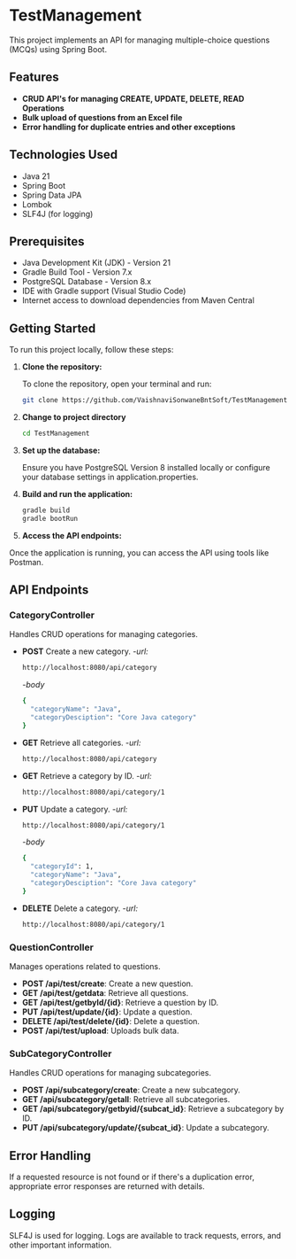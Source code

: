 # TestManagement

This project implements an API for managing multiple-choice questions (MCQs) using Spring Boot.

## Features

- **CRUD API's for managing CREATE, UPDATE, DELETE, READ Operations**
- **Bulk upload of questions from an Excel file**
- **Error handling for duplicate entries and other exceptions**

## Technologies Used

- Java 21
- Spring Boot
- Spring Data JPA
- Lombok
- SLF4J (for logging)

## Prerequisites

- Java Development Kit (JDK) - Version 21
- Gradle Build Tool - Version 7.x
- PostgreSQL Database - Version 8.x
- IDE with Gradle support (Visual Studio Code)
- Internet access to download dependencies from Maven Central
  
## Getting Started

To run this project locally, follow these steps:

1. **Clone the repository:**
 
   To clone the repository, open your terminal and run:
   ```bash
   git clone https://github.com/VaishnaviSonwaneBntSoft/TestManagement.git 
   ```

2. **Change to project directory**
   ```bash
   cd TestManagement
   ```
   
3. **Set up the database:**
   
   Ensure you have PostgreSQL Version 8 installed locally or configure your database settings in application.properties.

4. **Build and run the application:**
    ```bash
    gradle build
    gradle bootRun
    ```

4. **Access the API endpoints:**

  Once the application is running, you can access the API using tools like Postman.

## API Endpoints

### CategoryController

Handles CRUD operations for managing categories.

- **POST**
  Create a new category.
  -*url:*
  ```bash
  http://localhost:8080/api/category
  ```
  -*body*
  ```bash
  {
    "categoryName": "Java",
    "categoryDesciption": "Core Java category"
  }
  ```
- **GET**
  Retrieve all categories.
   -*url:*
  ```bash
  http://localhost:8080/api/category
  ```
- **GET**
  Retrieve a category by ID.
   -*url:*
  ```bash
  http://localhost:8080/api/category/1
  ```
- **PUT**
  Update a category.
   -*url:*
  ```bash
  http://localhost:8080/api/category/1
  ```
   -*body*
  ```bash
  {
    "categoryId": 1,
    "categoryName": "Java",
    "categoryDesciption": "Core Java category"
  }
  ```
- **DELETE**
   Delete a category.
  -*url:*
  ```bash
  http://localhost:8080/api/category/1
  ```

### QuestionController

Manages operations related to questions.

- **POST /api/test/create**: Create a new question.
- **GET /api/test/getdata**: Retrieve all questions.
- **GET /api/test/getbyId/{id}**: Retrieve a question by ID.
- **PUT /api/test/update/{id}**: Update a question.
- **DELETE /api/test/delete/{id}**: Delete a question.
- **POST /api/test/upload**: Uploads bulk data.

### SubCategoryController

Handles CRUD operations for managing subcategories.

- **POST /api/subcategory/create**: Create a new subcategory.
- **GET /api/subcategory/getall**: Retrieve all subcategories.
- **GET /api/subcategory/getbyid/{subcat_id}**: Retrieve a subcategory by ID.
- **PUT /api/subcategory/update/{subcat_id}**: Update a subcategory.

##  Error Handling

If a requested resource is not found or if there's a duplication error, appropriate error responses are returned with details.

## Logging

SLF4J is used for logging. Logs are available to track requests, errors, and other important information.

